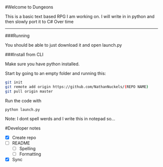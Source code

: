 #Welcome to Dungeons

This is a basic text based RPG I am working on. I will write in in python and then slowly port it
to C# Over time 

---
###Running

You should be able to just download it and open launch.py

###Install from CLI

Make sure you have python installed.

Start by going to an empty folder and running this:

```bash
git init
git remote add origin https://github.com/NathanNuckels/(REPO NAME)
git pull origin master
```

Run the code with

    python launch.py


Note: I dont spell werds and I write this in notepad so... 


#Developer notes

- [x] Create repo
- [ ] README
    - [ ] Spelling
    - [ ] Formatting
- [x] Sync

